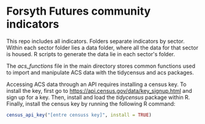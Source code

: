 # Forsyth Futures community indicators

This repo includes all indicators. Folders separate indicators by sector. Within each sector folder lies a data folder, where all the data for that sector is housed. R scripts to generate the data lie in each sector's folder.

The *acs_functions* file in the main directory stores common functions used to import and manipulate ACS data with the tidycensus and acs packages.

Accessing ACS data through an API requires installing a census key. To install the key, first go to https://api.census.gov/data/key_signup.html and sign up for a key. Then, install and load the *tidycensus* package within R. Finally, install the census key by running the following R command: 

```r
census_api_key("[entre censuss key]", install = TRUE)
```